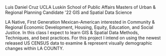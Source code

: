 Luis Daniel Cruz
UCLA Luskin School of Public Affairs
Masters of Urban & Regional Planning Candidate '22
GIS and Spatial Data Science


LA Native, First Generation Mexican-American interested in Community & Regional Economic Development, Housing, Equity, Education, and Social Justice. 
In this class I expect to learn GIS & Spatial Data Methods, Techniques, and best practices.
For this project I intend on using the newest released US CENSUS data to examine & represent visually demographic changes within LA COUNTY.
